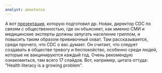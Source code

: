 ```yaml
---
analyst: amantonio
---
```


А вот [презентация](http://iom.nationalacademies.org/~/media/E9B963EDB28645C5ABCC22467120662D.ashx), которую подготовил др. Новак, директор CDC по связям с общественностью, где он объясняет, как именно СМИ и медицинские эксперты должны запугать население гриппом, и повысить таким образом прививочный охват. Там рассказывается, среди прочего, что CDC о вас думает. Он считает, что следует создавать в обществе тревогу и беспокойство, особенно среди людей, которые не вакцинируются каждый год. Очень рекомендую ознакомиться, там всего 17 слайдов. Вот, например, цитата оттуда: "Health literacy is a growing problem".

